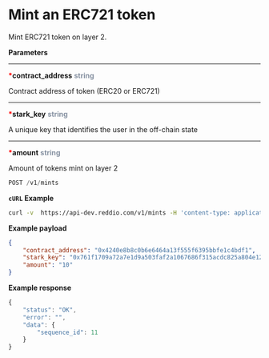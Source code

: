 # Mint an ERC721 token

Mint ERC721 token on layer 2.

**Parameters**

---

<strong style='color:red'>*</strong>**contract_address** <strong style='color:#8792a2'>string</strong>

Contract address of token (ERC20 or ERC721)

---

<strong style='color:red'>*</strong>**stark_key** <strong style='color:#8792a2'>string</strong>

A unique key that identifies the user in the off-chain state

---

<strong style='color:red'>*</strong>**amount** <strong style='color:#8792a2'>string</strong>

Amount of tokens mint on layer 2

```jsx
POST /v1/mints
```

**`cURL` Example**
```sh
curl -v  https://api-dev.reddio.com/v1/mints -H 'content-type: application/json' -d '{ "contract_address":"0x4240e8b8c0b6e6464a13f555f6395bbfe1c4bdf1", "stark_key":"0x761f1709a72a7e1d9a503faf2a1067686f315acdc825a804e1281fbd39accda", "amount":"10"}' -H 'x-api-key: rk-xxxxxx-4326-4b58-ae69-xxxxxxxx'
```

**Example payload**
```json
{
	"contract_address": "0x4240e8b8c0b6e6464a13f555f6395bbfe1c4bdf1",
	"stark_key": "0x761f1709a72a7e1d9a503faf2a1067686f315acdc825a804e1281fbd39accda",
	"amount": "10"
}
```

**Example response**
```jsx
{
	"status": "OK",
	"error": "",
	"data": {
		"sequence_id": 11
	}
}
```